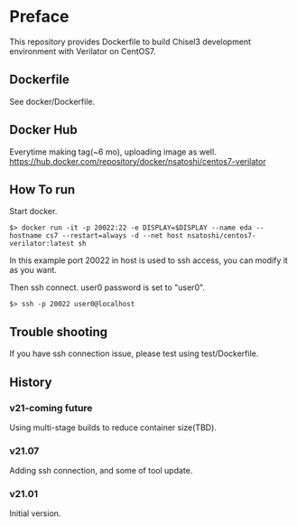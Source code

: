 # Preface
This repository provides Dockerfile to build Chisel3 development environment with Verilator on CentOS7.

## Dockerfile

See docker/Dockerfile.

## Docker Hub

Everytime making tag(~6 mo), uploading image as well. 
https://hub.docker.com/repository/docker/nsatoshi/centos7-verilator

## How To run

Start docker. 

```
$> docker run -it -p 20022:22 -e DISPLAY=$DISPLAY --name eda --hostname cs7 --restart=always -d --net host nsatoshi/centos7-verilator:latest sh
```

In this example port 20022 in host is used to ssh access, you can modify it as you want.


Then ssh connect. user0 password is set to "user0".
```
$> ssh -p 20022 user0@localhost
```

## Trouble shooting

If you have ssh connection issue, please test using test/Dockerfile.

## History

### v21-coming future

Using multi-stage builds to reduce container size(TBD).

### v21.07
Adding ssh connection, and some of tool update.

### v21.01
Initial version.
